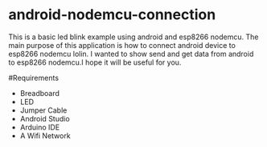 # android-nodemcu-connection
This is a basic led blink example using android and esp8266 nodemcu. The main purpose of this application is how to connect android device to esp8266 nodemcu lolin. I wanted to show send and get data from android to esp8266 nodemcu.I hope it will be useful for you.

#Requirements

  * Breadboard
  * LED
  * Jumper Cable
  * Android Studio
  * Arduino IDE
  * A Wifi Network 
